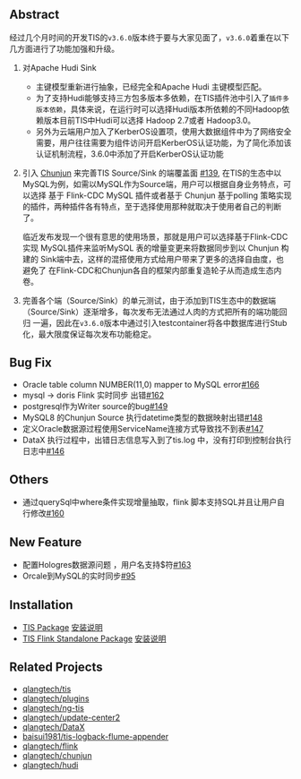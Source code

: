 ## Abstract
经过几个月时间的开发TIS的`v3.6.0`版本终于要与大家见面了，`v3.6.0`着重在以下几方面进行了功能加强和升级。

1. 对Apache Hudi Sink 
   
   * 主键模型重新进行抽象，已经完全和Apache Hudi 主键模型匹配。
   * 为了支持Hudi能够支持三方包多版本多依赖，在TIS插件池中引入了`插件多版本依赖`，具体来说，在运行时可以选择Hudi版本所依赖的不同Hadoop依赖版本目前TIS中Hudi可以选择 Hadoop 2.7或者 Hadoop3.0。
   * 另外为云端用户加入了KerberOS设置项，使用大数据组件中为了网络安全需要，用户往往需要为组件访问开启KerberOS认证功能，为了简化添加该认证机制流程，3.6.0中添加了开启KerberOS认证功能
   
2. 引入 [Chunjun](https://github.com/DTStack/chunjun) 来完善TIS Source/Sink 的端覆盖面 [#139](https://github.com/qlangtech/tis/issues/139), 
   在TIS的生态中以MySQL为例，如需以MySQL作为Source端，用户可以根据自身业务特点，可以选择 基于 Flink-CDC MySQL 插件或者基于 Chunjun 基于polling 策略实现的插件，两种插件各有特点，至于选择使用那种就取决于使用者自己的判断了。
   
   临近发布发现一个很有意思的使用场景，那就是用户可以选择基于Flink-CDC实现 MySQL插件来监听MySQL 表的增量变更来将数据同步到以 Chunjun 构建的 Sink端中去，这样的混搭使用方式给用户带来了更多的选择自由度，也避免了
   在Flink-CDC和Chunjun各自的框架内部重复造轮子从而造成生态内卷。
   
3. 完善各个端（Source/Sink）的单元测试，由于添加到TIS生态中的数据端（Source/Sink）逐渐增多，每次发布无法通过人肉的方式把所有的端功能回归
   一遍，因此在`v3.6.0`版本中通过引入testcontainer将各中数据库进行Stub化，最大限度保证每次发布功能稳定。
   


## Bug Fix

* Oracle table column NUMBER(11,0) mapper to MySQL error[#166](https://github.com/qlangtech/tis/issues/166)
* mysql -> doris Flink 实时同步 出错[#162](https://github.com/qlangtech/tis/issues/162)
* postgresql作为Writer source的bug[#149](https://github.com/qlangtech/tis/issues/149)
* MySQL8 的Chunjun Source 执行datetime类型的数据映射出错[#148](https://github.com/qlangtech/tis/issues/148)
* 定义Oracle数据源过程使用ServiceName连接方式导致找不到表[#147](https://github.com/qlangtech/tis/issues/147)
* DataX 执行过程中，出错日志信息写入到了tis.log 中，没有打印到控制台执行日志中[#146](https://github.com/qlangtech/tis/issues/146)

## Others

* 通过querySql中where条件实现增量抽取，flink 脚本支持SQL并且让用户自行修改[#160](https://github.com/qlangtech/tis/issues/160)

## New Feature

* 配置Hologres数据源问题 ，用户名支持$符[#163](https://github.com/qlangtech/tis/issues/163)
* Orcale到MySQL的实时同步[#95](https://github.com/qlangtech/tis/issues/95)

## Installation

* [TIS Package](http://tis-release.oss-cn-beijing.aliyuncs.com/3.6.0/tis/tis-uber.tar.gz) [安装说明](http://tis.pub/docs/install/uber/)
* [TIS Flink Standalone Package](http://tis-release.oss-cn-beijing.aliyuncs.com/3.6.0/tis/flink-tis-1.13.1-bin.tar.gz) [安装说明](http://tis.pub/docs/install/flink-cluster/standalone/)

## Related Projects

* [qlangtech/tis](https://github.com/qlangtech/tis/tree/master)
* [qlangtech/plugins](https://github.com/qlangtech/plugins/tree/master)
* [qlangtech/ng-tis](https://github.com/qlangtech/ng-tis/tree/master)
* [qlangtech/update-center2](https://github.com/qlangtech/update-center2/tree/master)
* [qlangtech/DataX](https://github.com/qlangtech/DataX/tree/master)
* [baisui1981/tis-logback-flume-appender](https://github.com/baisui1981/tis-logback-flume-appender/tree/master)
* [qlangtech/flink](https://github.com/qlangtech/flink/tree/tis-1.13.1)
* [qlangtech/chunjun](https://github.com/qlangtech/chunjun/tree/tis-v1.12.5)
* [qlangtech/hudi](https://github.com/qlangtech/hudi/tree/tis-release-0.10.1)
